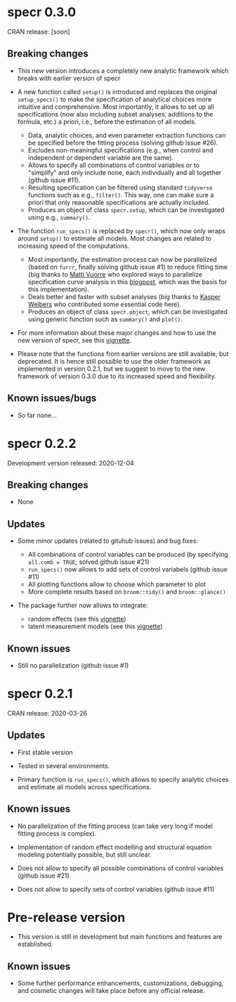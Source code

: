 
# specr 0.3.0

CRAN release: [soon]

## Breaking changes

* This new version introduces a completely new analytic framework which breaks with earlier version of specr

* A new function called `setup()` is introduced and replaces the original `setup_specs()` to make the specification of analytical choices more intuitive and comprehensive. Most importantly, it allows to set up all specifications (now also including subset analyses, additions to the formula, etc.) a priori, i.e., before the estimation of all models. 

   - Data, analytic choices, and even parameter extraction functions can be specified before the fitting process (solving github issue #26).
   - Excludes non-meaningful specifications (e.g., when control and independent or dependent variable are the same).
   - Allows to specify all combinations of control variables or to "simplify" and only include none, each individually and all together (github issue #11).
   - Resulting specification can be filtered using standard `tidyverse` functions such as e.g., `filter()`. This way, one can make sure a priori that only reasonable specifications are actually included. 
   - Produces an object of class `specr.setup`, which can be investigated using e.g., `summary()`. 

* The function `run_specs()` is replaced by `specr()`, which now only wraps around `setup()` to estimate all models. Most changes are related to increasing speed of the computations. 

   - Most importantly, the estimation process can now be parallelized (based on `furrr`, finally solving github issue #1) to reduce fitting time (big thanks to [Matti Vuorre](https://github.com/mvuorre) who explored ways to parallelize specification curve analysis in this [blogpost](https://vuorre.netlify.app/posts/parallel-multiverse/), which was the basis for this implementation). 
   - Deals better and faster with subset analyses (big thanks to [Kasper Welbers](https://github.com/kasperwelbers) who contributed some essential code here).
   - Produces an object of class `specr.object`, which can be investigated using generic function such as `summary()` and `plot()`. 

* For more information about these major changes and how to use the new version of specr, see this [vignette](https://masurp.github.io/specr/articles/specr.html). 

* Please note that the functions from earlier versions are still available, but deprecated. It is hence still possible to use the older framework as implemented in version 0.2.1, but we suggest to move to the new framework of version 0.3.0 due to its increased speed and flexibility. 

## Known issues/bugs

* So far none...

# specr 0.2.2

Development version released: 2020-12-04

## Breaking changes

* None

## Updates

* Some minor updates (related to gituhub issues) and bug fixes:

    - All combinations of control variables can be produced (by specifying `all.comb = TRUE`; solved github issue #21)
    - `run_specs()` now allows to add sets of control variabels (github issue #11)
    - All plotting functions allow to choose which parameter to plot
    - More complete results based on `broom::tidy()` and `broom::glance()`

* The package further now allows to integrate:

   - random effects (see this [vignette](https://masurp.github.io/specr/articles/random_effects.html))
   - latent measurement models (see this [vignette](https://masurp.github.io/specr/articles/measurement_models.html))
   
## Known issues

* Still no parallelization (github issue #1)

# specr 0.2.1

CRAN release: 2020-03-26

## Updates

* First stable version

* Tested in several environments. 

* Primary function is `run_specs()`, which allows to specify analytic choices and estimate all models across specifications. 

## Known issues

* No parallelization of the fitting process (can take very long if model fitting process is complex).

* Implementation of random effect modelling and structural equation modeling potentially possible, but still unclear. 

* Does not allow to specify all possible combinations of control variables (github issue #21). 

* Does not allow to specify sets of control variables (github issue #11)


# Pre-release version

* This version is still in development but main functions and features are established. 

## Known issues

* Some further performance enhancements, customizations, debugging, and cosmetic changes will take place before any official release.
